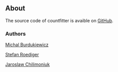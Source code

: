 ## About  

The source code of countfitter is avaible on [GitHub](https://github.com/michbur/countfitter).

### Authors

[Michal Burdukiewicz](https://github.com/michbur)  

[Stefan Roediger](https://www.researchgate.net/profile/Stefan_Roediger)

[Jaroslaw Chilimoniuk](https://www.researchgate.net/profile/Jaroslaw_Chilimoniuk)  
